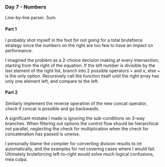 ### Day 7 - Numbers

Line-by-line parser. Sum.

#### Part 1

I probably shot myself in the foot for not going for a total bruteforce strategy since the numbers on the right are too few to have an impact on performance.

I imagined the problem as a 2-choice decision making at every intersection, starting from the right of the equation. If the left number is divisible by the last element of the right list, branch into 2 possible operators + and x, else + is the only option. Recursively call the function itself until the right array has only one element left, and compare to the left.

#### Part 2

Similarly implement the reverse operation of the new concat operator, check if concat is possible and go backwards.

A significant mistake I made is ignoring the sub-conditions on 3-way branches. When filtering out options the control flow should be hierarchical not parallel, neglecting the check for multiplication when the check for concatenation has passed is unwise.

I personally blame the compiler for converting division results to int automatically, and the examples for not covering cases where I would fail. Ultimately bruteforcing left-to-right would solve much logical confusions, mea culpa.
